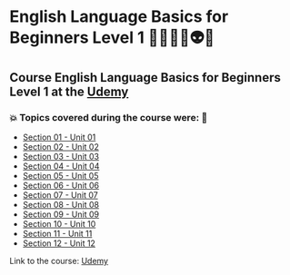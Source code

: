 # English Language Basics for Beginners Level 1 👩🏻‍💻🤯👽🤖
## Course English Language Basics for Beginners Level 1 at the [Udemy](https://www.udemy.com/course/english-language-basics-for-beginners/)
### 💥 Topics covered during the course were: 🚀
- [Section 01 - Unit 01](https://github.com/romulovieira777/English_Language_Basics_For_Beginners_Level_1/tree/main/Section_01_Unit_01)
- [Section 02 - Unit 02](https://github.com/romulovieira777/English_Language_Basics_For_Beginners_Level_1/tree/main/Section_02_Unit_02)
- [Section 03 - Unit 03](https://github.com/romulovieira777/English_Language_Basics_For_Beginners_Level_1/tree/main/Section_03_Unit_03)
- [Section 04 - Unit 04](https://github.com/romulovieira777/English_Language_Basics_For_Beginners_Level_1/tree/main/Section_04_Unit_04)
- [Section 05 - Unit 05]()
- [Section 06 - Unit 06]()
- [Section 07 - Unit 07]()
- [Section 08 - Unit 08]()
- [Section 09 - Unit 09]()
- [Section 10 - Unit 10]()
- [Section 11 - Unit 11]()
- [Section 12 - Unit 12]()

Link to the course: [Udemy](https://www.udemy.com/course/english-language-basics-for-beginners/)
